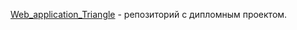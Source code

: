 [Web_application_Triangle](https://github.com/1stFunt/Autotest_web_applications/tree/main/Web_application_Triangle) - репозиторий с дипломным проектом.